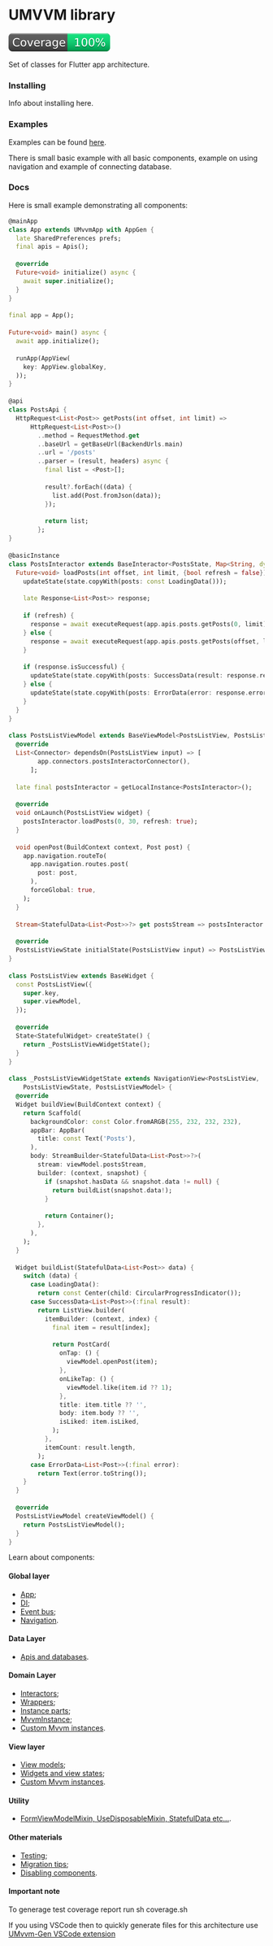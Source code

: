 # UMVVM library

![Tests code coverage status](coverage/coverage_badge.svg)

Set of classes for Flutter app architecture.

### Installing

Info about installing here.

### Examples

Examples can be found [here](./examples).

There is small basic example with all basic components, example on using navigation and example of connecting database.

### Docs

Here is small example demonstrating all components:

```dart
@mainApp
class App extends UMvvmApp with AppGen {
  late SharedPreferences prefs;
  final apis = Apis();

  @override
  Future<void> initialize() async {
    await super.initialize();
  }
}

final app = App();

Future<void> main() async {
  await app.initialize();

  runApp(AppView(
    key: AppView.globalKey,
  ));
}

@api
class PostsApi {
  HttpRequest<List<Post>> getPosts(int offset, int limit) =>
      HttpRequest<List<Post>>()
        ..method = RequestMethod.get
        ..baseUrl = getBaseUrl(BackendUrls.main)
        ..url = '/posts'
        ..parser = (result, headers) async {
          final list = <Post>[];

          result?.forEach((data) {
            list.add(Post.fromJson(data));
          });

          return list;
        };
}

@basicInstance
class PostsInteractor extends BaseInteractor<PostsState, Map<String, dynamic>?> {
  Future<void> loadPosts(int offset, int limit, {bool refresh = false}) async {
    updateState(state.copyWith(posts: const LoadingData()));

    late Response<List<Post>> response;

    if (refresh) {
      response = await executeRequest(app.apis.posts.getPosts(0, limit));
    } else {
      response = await executeRequest(app.apis.posts.getPosts(offset, limit));
    }

    if (response.isSuccessful) {
      updateState(state.copyWith(posts: SuccessData(result: response.result ?? [])));
    } else {
      updateState(state.copyWith(posts: ErrorData(error: response.error)));
    }
  }
}

class PostsListViewModel extends BaseViewModel<PostsListView, PostsListViewState> {
  @override
  List<Connector> dependsOn(PostsListView input) => [
        app.connectors.postsInteractorConnector(),
      ];

  late final postsInteractor = getLocalInstance<PostsInteractor>();

  @override
  void onLaunch(PostsListView widget) {
    postsInteractor.loadPosts(0, 30, refresh: true);
  }

  void openPost(BuildContext context, Post post) {
    app.navigation.routeTo(
      app.navigation.routes.post(
        post: post,
      ),
      forceGlobal: true,
    );
  }

  Stream<StatefulData<List<Post>>?> get postsStream => postsInteractor.updates((state) => state.posts);

  @override
  PostsListViewState initialState(PostsListView input) => PostsListViewState();
}

class PostsListView extends BaseWidget {
  const PostsListView({
    super.key,
    super.viewModel,
  });

  @override
  State<StatefulWidget> createState() {
    return _PostsListViewWidgetState();
  }
}

class _PostsListViewWidgetState extends NavigationView<PostsListView,
    PostsListViewState, PostsListViewModel> {
  @override
  Widget buildView(BuildContext context) {
    return Scaffold(
      backgroundColor: const Color.fromARGB(255, 232, 232, 232),
      appBar: AppBar(
        title: const Text('Posts'),
      ),
      body: StreamBuilder<StatefulData<List<Post>>?>(
        stream: viewModel.postsStream,
        builder: (context, snapshot) {
          if (snapshot.hasData && snapshot.data != null) {
            return buildList(snapshot.data!);
          }

          return Container();
        },
      ),
    );
  }

  Widget buildList(StatefulData<List<Post>> data) {
    switch (data) {
      case LoadingData():
        return const Center(child: CircularProgressIndicator());
      case SuccessData<List<Post>>(:final result):
        return ListView.builder(
          itemBuilder: (context, index) {
            final item = result[index];

            return PostCard(
              onTap: () {
                viewModel.openPost(item);
              },
              onLikeTap: () {
                viewModel.like(item.id ?? 1);
              },
              title: item.title ?? '',
              body: item.body ?? '',
              isLiked: item.isLiked,
            );
          },
          itemCount: result.length,
        );
      case ErrorData<List<Post>>(:final error):
        return Text(error.toString());
    }
  }

  @override
  PostsListViewModel createViewModel() {
    return PostsListViewModel();
  }
}
```

Learn about components:

#### Global layer

* [App](./docs/app.md);
* [DI](./docs/di.md);
* [Event bus](./docs/event_bus.md);
* [Navigation](./docs/navigation.md).

#### Data Layer

* [Apis and databases](./docs/apis.md). 

#### Domain Layer

* [Interactors](./docs/interactor.md);
* [Wrappers](./docs/wrapper.md);
* [Instance parts](./docs/instance_part.md);
* [MvvmInstance](./docs/mvvm_instance.md);
* [Custom Mvvm instances](./docs/custom_instances.md).

#### View layer

* [View models](./docs/view_model.md);
* [Widgets and view states](./docs/widget.md);
* [Custom Mvvm instances](./docs/custom_instances.md).

#### Utility

* [FormViewModelMixin, UseDisposableMixin, StatefulData etc...](./docs/utility.md).

#### Other materials

* [Testing](./docs/testing.md);
* [Migration tips](./docs/migration.md);
* [Disabling components](./docs/disabling_components.md).

#### Important note

To generage test coverage report run sh coverage.sh

If you using VSCode then to quickly generate files for this architecture use [UMvvm-Gen VSCode extension](https://gitlab.rdclr.ru/flutter/umvvm-vs-code-gen-plugin/)

